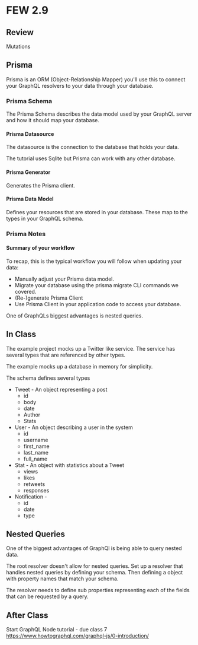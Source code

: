 # FEW 2.9 

<!-- > -->

## Review 

Mutations 

<!-- > -->

## Prisma 

Prisma is an ORM (Object-Relationship Mapper) you'll use this to connect your GraphQL resolvers to your data through your database. 

<!-- > -->

### Prisma Schema

The Prisma Schema describes the data model used by your GraphQL server and how it should map your database. 

<!-- > -->

#### Prisma Datasource

The datasource is the connection to the database that holds your data. 

The tutorial uses Sqlite but Prisma can work with any other database. 

<!-- > -->

#### Prisma Generator

Generates the Prisma client. 

<!-- > -->

#### Prisma Data Model 

Defines your resources that are stored in your database. These map to the types in your GraphQL schema. 

<!-- > -->



<!-- > -->


### Prisma Notes 

<!-- > -->

#### Summary of your workflow

To recap, this is the typical workflow you will follow when updating your data:

- Manually adjust your Prisma data model.
- Migrate your database using the prisma migrate CLI commands we covered.
- (Re-)generate Prisma Client
- Use Prisma Client in your application code to access your database.

<!-- > -->























One of GraphQLs biggest advantages is nested queries. 

## In Class 

The example project mocks up a Twitter like service. The service has several types that are referenced by other types.

The example mocks up a database in memory for simplicity. 

The schema defines several types 

- Tweet - An object representing a post
	- id
	- body
	- date 
	- Author
	- Stats
- User - An object describing a user in the system
	- id 
	- username
	- first_name
	- last_name
	- full_name
- Stat - An object with statistics about a Tweet
	- views
	- likes 
	- retweets
	- responses
- Notification - 
	- id
	- date
	- type 
	
## Nested Queries 

One of the biggest advantages of GraphQl is being able to query nested data. 

The root resolver doesn't allow for nested queries. Set up a resolver that handles nested queries by defining your schema. Then defining a object with property names that match your schema. 

The resolver needs to define sub properties representing each of the fields that can be requested by a query. 

## After Class 

Start GraphQL Node tutorial - due class 7 https://www.howtographql.com/graphql-js/0-introduction/